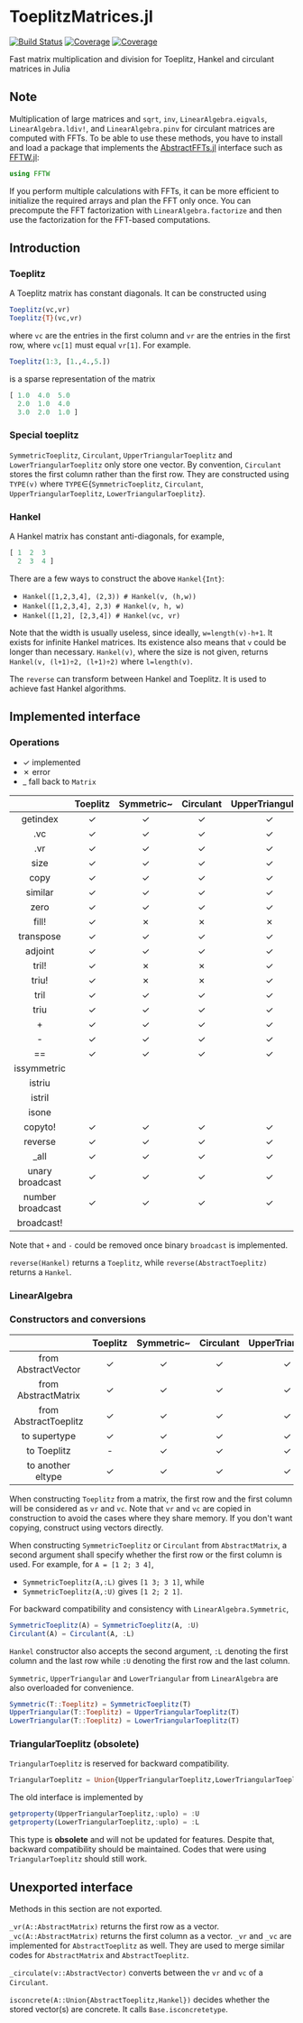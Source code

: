 ToeplitzMatrices.jl
===========

[![Build Status](https://github.com/JuliaLinearAlgebra/ToeplitzMatrices.jl/workflows/CI/badge.svg?branch=master)](https://github.com/JuliaLinearAlgebra/ToeplitzMatrices.jl/actions/workflows/CI.yml?query=branch%3Amaster)
[![Coverage](https://codecov.io/gh/JuliaLinearAlgebra/ToeplitzMatrices.jl/branch/master/graph/badge.svg)](https://codecov.io/gh/JuliaLinearAlgebra/ToeplitzMatrices.jl)
[![Coverage](https://coveralls.io/repos/github/JuliaLinearAlgebra/ToeplitzMatrices.jl/badge.svg?branch=master)](https://coveralls.io/github/JuliaLinearAlgebra/ToeplitzMatrices.jl?branch=master)

Fast matrix multiplication and division
for Toeplitz, Hankel and circulant matrices in Julia

## Note

Multiplication of large matrices and `sqrt`, `inv`, `LinearAlgebra.eigvals`,
`LinearAlgebra.ldiv!`, and `LinearAlgebra.pinv` for circulant matrices
are computed with FFTs.
To be able to use these methods, you have to install and load a package that implements
the [AbstractFFTs.jl](https://github.com/JuliaMath/AbstractFFTs.jl) interface such
as [FFTW.jl](https://github.com/JuliaMath/FFTW.jl):

```julia
using FFTW
```

If you perform multiple calculations with FFTs, it can be more efficient to
initialize the required arrays and plan the FFT only once. You can precompute
the FFT factorization with `LinearAlgebra.factorize` and then use the factorization
for the FFT-based computations.

## Introduction

### Toeplitz
A Toeplitz matrix has constant diagonals. It can be constructed using
```julia
Toeplitz(vc,vr)
Toeplitz{T}(vc,vr)
```
where `vc` are the entries in the first column and `vr` are the entries in the first row, where `vc[1]` must equal `vr[1]`. For example.
```julia
Toeplitz(1:3, [1.,4.,5.])
```
is a sparse representation of the matrix
```julia
[ 1.0  4.0  5.0
  2.0  1.0  4.0
  3.0  2.0  1.0 ]
```
### Special toeplitz
`SymmetricToeplitz`, `Circulant`, `UpperTriangularToeplitz` and `LowerTriangularToeplitz` only store one vector. By convention, `Circulant` stores the first column rather than the first row. They are constructed using `TYPE(v)` where `TYPE`∈{`SymmetricToeplitz`, `Circulant`, `UpperTriangularToeplitz`, `LowerTriangularToeplitz`}.

### Hankel
A Hankel matrix has constant anti-diagonals, for example,
```julia
[ 1  2  3
  2  3  4 ]
```
There are a few ways to construct the above `Hankel{Int}`:
- `Hankel([1,2,3,4], (2,3)) # Hankel(v, (h,w))`
- `Hankel([1,2,3,4], 2,3) # Hankel(v, h, w)`
- `Hankel([1,2], [2,3,4]) # Hankel(vc, vr)`

Note that the width is usually useless, since ideally, `w=length(v)-h+1`. It exists for infinite Hankel matrices. Its existence also means that `v` could be longer than necessary. `Hankel(v)`, where the size is not given, returns `Hankel(v, (l+1)÷2, (l+1)÷2)` where `l=length(v)`.

The `reverse` can transform between Hankel and Toeplitz. It is used to achieve fast Hankel algorithms.

## Implemented interface

### Operations
- ✓ implemented
- ✗ error
- _ fall back to `Matrix`

||Toeplitz|Symmetric~|Circulant|UpperTriangular~|LowerTriangular~|Hankel|
|:-:|:-:|:-:|:-:|:-:|:-:|:-:|
|getindex|✓|✓|✓|✓|✓|✓|
|.vc|✓|✓|✓|✓|✓|✓|
|.vr|✓|✓|✓|✓|✓|✓|
|size|✓|✓|✓|✓|✓|✓|
|copy|✓|✓|✓|✓|✓|✓|
|similar|✓|✓|✓|✓|✓|✓|
|zero|✓|✓|✓|✓|✓|✓|
|fill!|✓|✗|✗|✗|✗|✓|
|transpose|✓|✓|✓|✓|✓|✓|
|adjoint|✓|✓|✓|✓|✓|✓|
|tril!|✓|✗|✗|✓|✓|✗|
|triu!|✓|✗|✗|✓|✓|✗|
|tril|✓|✓|✓|✓|✓|✗|
|triu|✓|✓|✓|✓|✓|✗|
|+|✓|✓|✓|✓|✓|✓|
|-|✓|✓|✓|✓|✓|✓|
|==|✓|✓|✓|✓|✓|✓|
|issymmetric|||||||
|istriu|||||||
|istril|||||||
|isone|||||||
|copyto!|✓|✓|✓|✓|✓|✓|
|reverse|✓|✓|✓|✓|✓|✓|
|\_all|✓|✓|✓|✓|✓|✓|
|unary broadcast|✓|✓|✓|✓|✓|✓|
|number broadcast|✓|✓|✓|✓|✓|✓|
|broadcast!|||||||

Note that `+` and `-` could be removed once binary `broadcast` is implemented.

`reverse(Hankel)` returns a `Toeplitz`, while `reverse(AbstractToeplitz)` returns a `Hankel`.

### LinearAlgebra

### Constructors and conversions
||Toeplitz|Symmetric~|Circulant|UpperTriangular~|LowerTriangular~|Hankel|
|:-:|:-:|:-:|:-:|:-:|:-:|:-:|
|from AbstractVector|✓|✓|✓|✓|✓|✓|
|from AbstractMatrix|✓|✓|✓|✓|✓|✓|
|from AbstractToeplitz|✓|✓|✓|✓|✓|✗|
|to supertype|✓|✓|✓|✓|✓|✓|
|to Toeplitz|-|✓|✓|✓|✓|✗|
|to another eltype|✓|✓|✓|✓|✓|✓|

When constructing `Toeplitz` from a matrix, the first row and the first column will be considered as `vr` and `vc`. Note that `vr` and `vc` are copied in construction to avoid the cases where they share memory. If you don't want copying, construct using vectors directly.

When constructing `SymmetricToeplitz` or `Circulant` from `AbstractMatrix`, a second argument shall specify whether the first row or the first column is used. For example, for `A = [1 2; 3 4]`, 
- `SymmetricToeplitz(A,:L)` gives `[1 3; 3 1]`, while
- `SymmetricToeplitz(A,:U)` gives `[1 2; 2 1]`.

For backward compatibility and consistency with `LinearAlgebra.Symmetric`,
```julia
SymmetricToeplitz(A) = SymmetricToeplitz(A, :U)
Circulant(A) = Circulant(A, :L)
```
`Hankel` constructor also accepts the second argument, `:L` denoting the first column and the last row while `:U` denoting the first row and the last column.

`Symmetric`, `UpperTriangular` and `LowerTriangular` from `LinearAlgebra` are also overloaded for convenience.
```julia
Symmetric(T::Toeplitz) = SymmetricToeplitz(T)
UpperTriangular(T::Toeplitz) = UpperTriangularToeplitz(T)
LowerTriangular(T::Toeplitz) = LowerTriangularToeplitz(T)
```

### TriangularToeplitz (obsolete)
`TriangularToeplitz` is reserved for backward compatibility. 
```julia
TriangularToeplitz = Union{UpperTriangularToeplitz,LowerTriangularToeplitz}
```
The old interface is implemented by
```julia
getproperty(UpperTriangularToeplitz,:uplo) = :U
getproperty(LowerTriangularToeplitz,:uplo) = :L
```
This type is **obsolete** and will not be updated for features. Despite that, backward compatibility should be maintained. Codes that were using `TriangularToeplitz` should still work.

## Unexported interface
Methods in this section are not exported.

`_vr(A::AbstractMatrix)` returns the first row as a vector.
`_vc(A::AbstractMatrix)` returns the first column as a vector.
`_vr` and `_vc` are implemented for `AbstractToeplitz` as well. They are used to merge similar codes for `AbstractMatrix` and `AbstractToeplitz`.

`_circulate(v::AbstractVector)` converts between the `vr` and `vc` of a `Circulant`.

`isconcrete(A::Union{AbstractToeplitz,Hankel})` decides whether the stored vector(s) are concrete. It calls `Base.isconcretetype`.
